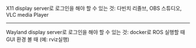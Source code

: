# 

X11 display server로 로그인을 해야 할 수 있는 것:
다빈치 리졸브, OBS 스튜디오, VLC media Player

___

Wayland display server로 로그인을 해야 할 수 있는 것:
docker로 ROS 실행할 때 GUI 환경 볼 때 (예: rviz실행)
